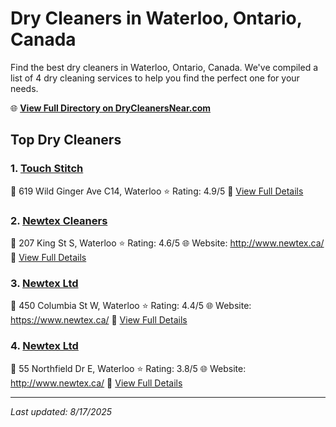 # Dry Cleaners in Waterloo, Ontario, Canada

Find the best dry cleaners in Waterloo, Ontario, Canada. We've compiled a list of 4 dry cleaning services to help you find the perfect one for your needs.

🌐 **[View Full Directory on DryCleanersNear.com](https://drycleanersnear.com/city/Canada/Ontario/Waterloo)**

## Top Dry Cleaners

### 1. [Touch Stitch](https://drycleanersnear.com/dryCleaner/68901499913e4c7c8f7e9a97/touch-stitch)
📍 619 Wild Ginger Ave C14, Waterloo
⭐ Rating: 4.9/5
🔗 [View Full Details](https://drycleanersnear.com/dryCleaner/68901499913e4c7c8f7e9a97/touch-stitch)

### 2. [Newtex Cleaners](https://drycleanersnear.com/dryCleaner/68901448913e4c7c8f7e9820/newtex-cleaners)
📍 207 King St S, Waterloo
⭐ Rating: 4.6/5
🌐 Website: http://www.newtex.ca/
🔗 [View Full Details](https://drycleanersnear.com/dryCleaner/68901448913e4c7c8f7e9820/newtex-cleaners)

### 3. [Newtex Ltd](https://drycleanersnear.com/dryCleaner/68901480913e4c7c8f7e99d3/newtex-ltd)
📍 450 Columbia St W, Waterloo
⭐ Rating: 4.4/5
🌐 Website: https://www.newtex.ca/
🔗 [View Full Details](https://drycleanersnear.com/dryCleaner/68901480913e4c7c8f7e99d3/newtex-ltd)

### 4. [Newtex Ltd](https://drycleanersnear.com/dryCleaner/689014ba913e4c7c8f7e9b9c/newtex-ltd)
📍 55 Northfield Dr E, Waterloo
⭐ Rating: 3.8/5
🌐 Website: http://www.newtex.ca/
🔗 [View Full Details](https://drycleanersnear.com/dryCleaner/689014ba913e4c7c8f7e9b9c/newtex-ltd)


---

*Last updated: 8/17/2025*
